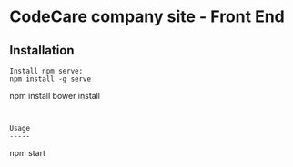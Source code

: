 CodeCare company site - Front End
=================================



Installation
------------

```
Install npm serve:
npm install -g serve

```
npm install
bower install

```


Usage
-----

```
npm start
```


